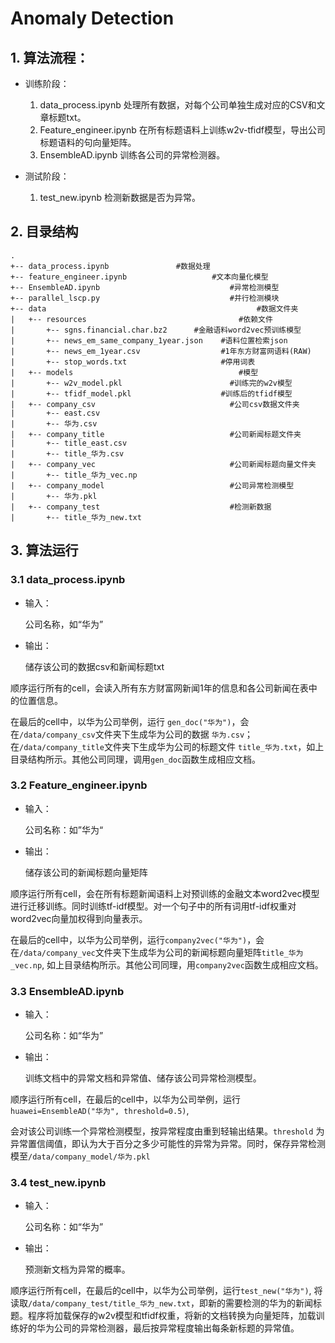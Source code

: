 # Anomaly Detection

## 1. 算法流程：

- 训练阶段：
  1. data_process.ipynb 处理所有数据，对每个公司单独生成对应的CSV和文章标题txt。
  2. Feature_engineer.ipynb 在所有标题语料上训练w2v-tfidf模型，导出公司标题语料的句向量矩阵。
  3. EnsembleAD.ipynb 训练各公司的异常检测器。

- 测试阶段：
  1. test_new.ipynb 检测新数据是否为异常。

## 2. 目录结构

```
.
+-- data_process.ipynb               #数据处理
+-- feature_engineer.ipynb					 #文本向量化模型	
+-- EnsembleAD.ipynb						     #异常检测模型
+-- parallel_lscp.py						     #并行检测模块
+-- data									           #数据文件夹
|   +-- resources							       #依赖文件
|   	+-- sgns.financial.char.bz2		 #金融语料word2vec预训练模型
|		+-- news_em_same_company_1year.json	   #语料位置检索json
|   	+-- news_em_1year.csv				   #1年东方财富网语料(RAW)
|   	+-- stop_words.txt					   #停用词表
|   +-- models								       #模型
|   	+-- w2v_model.pkl					     #训练完的w2v模型
|   	+-- tfidf_model.pkl					   #训练后的tfidf模型
|   +-- company_csv							     #公司csv数据文件夹
|   	+-- east.csv
|   	+-- 华为.csv
|   +-- company_title						     #公司新闻标题文件夹
|   	+-- title_east.csv
|   	+-- title_华为.csv
|   +-- company_vec							     #公司新闻标题向量文件夹
|   	+-- title_华为_vec.np
|   +-- company_model						     #公司异常检测模型
|   	+-- 华为.pkl
|   +-- company_test						     #检测新数据
|   	+-- title_华为_new.txt
```

## 3. 算法运行

### 3.1 data_process.ipynb

- 输入：

  公司名称，如“华为”

- 输出：

  储存该公司的数据csv和新闻标题txt



顺序运行所有的cell，会读入所有东方财富网新闻1年的信息和各公司新闻在表中的位置信息。

在最后的cell中，以华为公司举例，运行 `gen_doc("华为")`，会在`/data/company_csv`文件夹下生成华为公司的数据 `华为.csv`；在`/data/company_title`文件夹下生成华为公司的标题文件 `title_华为.txt`，如上目录结构所示。其他公司同理，调用`gen_doc`函数生成相应文档。

### 3.2 Feature_engineer.ipynb

- 输入：

  公司名称：如”华为“

- 输出：

  储存该公司的新闻标题向量矩阵



顺序运行所有cell，会在所有标题新闻语料上对预训练的金融文本word2vec模型进行迁移训练。同时训练tf-idf模型。对一个句子中的所有词用tf-idf权重对word2vec向量加权得到向量表示。

在最后的cell中，以华为公司举例，运行`company2vec("华为")`，会在`/data/company_vec`文件夹下生成华为公司的新闻标题向量矩阵`title_华为_vec.np`, 如上目录结构所示。其他公司同理，用`company2vec`函数生成相应文档。

### 3.3 EnsembleAD.ipynb

- 输入：

  公司名称：如“华为”

- 输出：

  训练文档中的异常文档和异常值、储存该公司异常检测模型。



顺序运行所有cell，在最后的cell中，以华为公司举例，运行`huawei=EnsembleAD("华为", threshold=0.5)`,

会对该公司训练一个异常检测模型，按异常程度由重到轻输出结果。`threshold` 为异常置信阈值，即认为大于百分之多少可能性的异常为异常。同时，保存异常检测模至`/data/company_model/华为.pkl`

### 3.4 test_new.ipynb

- 输入：

  公司名称：如“华为”

- 输出：

  预测新文档为异常的概率。



顺序运行所有cell，在最后的cell中，以华为公司举例，运行`test_new("华为")`, 将读取`/data/company_test/title_华为_new.txt`，即新的需要检测的华为的新闻标题。程序将加载保存的w2v模型和tfidf权重，将新的文档转换为向量矩阵，加载训练好的华为公司的异常检测器，最后按异常程度输出每条新标题的异常值。

